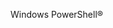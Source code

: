 <Token xmlns:xlink="http://www.w3.org/1999/xlink">Windows PowerShell®</Token>

<!--HONumber=Apr16_HO1-->


